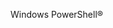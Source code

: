 <Token xmlns:xlink="http://www.w3.org/1999/xlink">Windows PowerShell®</Token>

<!--HONumber=Apr16_HO1-->


